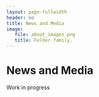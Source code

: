 ```yaml
---
layout: page-fullwidth
header: no
title: News and Media
image:
   file: about_images.png
   title: Felder family.
---
```


# News and Media

Work in progress

